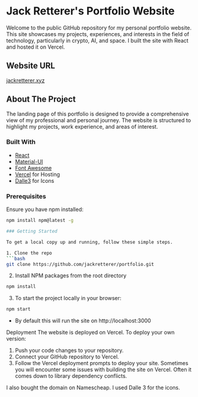# Jack Retterer's Portfolio Website

Welcome to the public GitHub repository for my personal portfolio website. This site showcases my projects, experiences, and interests in the field of technology, particularly in crypto, AI, and space. I built the site with React and hosted it on Vercel.

## Website URL

[jackretterer.xyz](https://jackretterer.xyz)

## About The Project

The landing page of this portfolio is designed to provide a comprehensive view of my professional and personal journey. The website is structured to highlight my projects, work experience, and areas of interest.

### Built With

- [React](https://reactjs.org/)
- [Material-UI](https://mui.com/)
- [Font Awesome](https://fontawesome.com/)
- [Vercel](https://vercel.com/) for Hosting
- [Dalle3](https://chat.openai.com/) for Icons

### Prerequisites

Ensure you have npm installed:
```bash
npm install npm@latest -g

### Getting Started

To get a local copy up and running, follow these simple steps.

1. Clone the repo
```bash
git clone https://github.com/jackretterer/portfolio.git
```
2. Install NPM packages from the root directory

```bash
npm install
```
3. To start the project locally in your browser:

```bash
npm start
```
* By default this will run the site on http://localhost:3000

Deployment
The website is deployed on Vercel. To deploy your own version:

1. Push your code changes to your repository.
2. Connect your GitHub repository to Vercel.
3. Follow the Vercel deployment prompts to deploy your site. Sometimes you will encounter some issues with building the site on Vercel. Often it comes down to library dependency conflicts.

I also bought the domain on Namescheap. I used Dalle 3 for the icons.